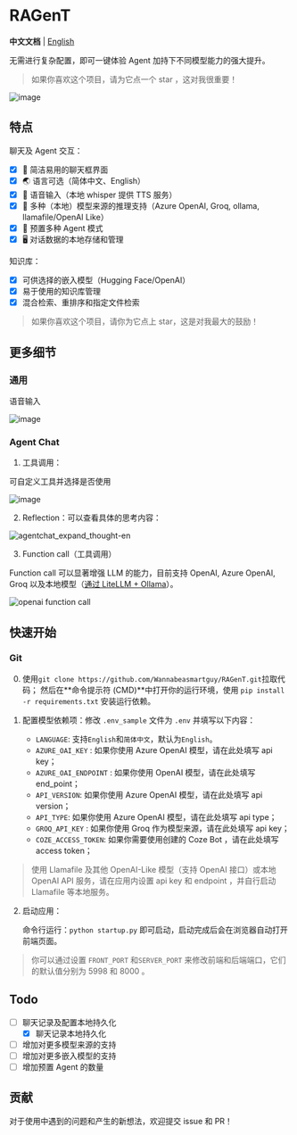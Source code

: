 # RAGenT

**中文文档** | [English](README.md)

无需进行复杂配置，即可一键体验 Agent 加持下不同模型能力的强大提升。

> 如果你喜欢这个项目，请为它点一个 star ，这对我很重要！

![image](https://github.com/Wannabeasmartguy/RAGenT/assets/107250451/380a08a6-e48a-4535-82cb-eea7c3de6a46)

## 特点

聊天及 Agent 交互：
- [x] 💭 简洁易用的聊天框界面
- [x] 🌏️ 语言可选（简体中文、English）
- [x] 🎤 语音输入（本地 whisper 提供 TTS 服务）
- [x] 🔧 多种（本地）模型来源的推理支持（Azure OpenAI, Groq, ollama, llamafile/OpenAI Like）
- [x] 🤖 预置多种 Agent 模式
- [x] 🖥️ 对话数据的本地存储和管理

知识库：
- [x] 可供选择的嵌入模型（Hugging Face/OpenAI）
- [x] 易于使用的知识库管理
- [x] 混合检索、重排序和指定文件检索

> 如果你喜欢这个项目，请你为它点上 star，这是对我最大的鼓励！

## 更多细节

### 通用

语音输入

![image](https://github.com/user-attachments/assets/37ea413d-5ef6-4783-a2da-ed6d1d010f58)

### Agent Chat

1. 工具调用：

可自定义工具并选择是否使用

![image](https://github.com/Wannabeasmartguy/RAGenT/assets/107250451/72699ed9-e837-4443-9dd6-75cf093f1324)


2. Reflection：可以查看具体的思考内容：

![agentchat_expand_thought-en](https://github.com/Wannabeasmartguy/GPT-Gradio-Agent/assets/107250451/ed33578e-e463-4eb6-996a-786c0d517eb3)

3. Function call（工具调用）

Function call 可以显著增强 LLM 的能力，目前支持 OpenAI, Azure OpenAI, Groq 以及本地模型（[通过 LiteLLM + Ollama](https://microsoft.github.io/autogen/docs/topics/non-openai-models/local-litellm-ollama#using-litellmollama-with-autogen)）。

![openai function call](https://github.com/user-attachments/assets/4eabcedb-5717-46b1-b2f4-4324b5f1fb67)



## 快速开始

### Git

0. 使用`git clone https://github.com/Wannabeasmartguy/RAGenT.git`拉取代码；
然后在**命令提示符 (CMD)**中打开你的运行环境，使用 `pip install -r requirements.txt` 安装运行依赖。

1. 配置模型依赖项：修改 `.env_sample` 文件为 `.env` 并填写以下内容：

   - `LANGUAGE`: 支持`English`和`简体中文`，默认为`English`。
   - `AZURE_OAI_KEY` : 如果你使用 Azure OpenAI 模型，请在此处填写 api key；
   - `AZURE_OAI_ENDPOINT` : 如果你使用 OpenAI 模型，请在此处填写 end_point；
   - `API_VERSION`: 如果你使用 Azure OpenAI 模型，请在此处填写 api version；
   - `API_TYPE`: 如果你使用 Azure OpenAI 模型，请在此处填写 api type；
   - `GROQ_API_KEY` : 如果你使用 Groq 作为模型来源，请在此处填写 api key；
   - `COZE_ACCESS_TOKEN`: 如果你需要使用创建的 Coze Bot ，请在此处填写 access token；

> 使用 Llamafile 及其他 OpenAI-Like 模型（支持 OpenAI 接口）或本地 OpenAI API 服务，请在应用内设置 api key 和 endpoint ，并自行启动 Llamafile 等本地服务。

2. 启动应用：

   命令行运行：`python startup.py` 即可启动，启动完成后会在浏览器自动打开前端页面。

> 你可以通过设置 `FRONT_PORT` 和`SERVER_PORT` 来修改前端和后端端口，它们的默认值分别为 5998 和 8000 。

## Todo

- [ ] 聊天记录及配置本地持久化
  - [x] 聊天记录本地持久化
- [ ] 增加对更多模型来源的支持
- [ ] 增加对更多嵌入模型的支持
- [ ] 增加预置 Agent 的数量

## 贡献

对于使用中遇到的问题和产生的新想法，欢迎提交 issue 和 PR！
